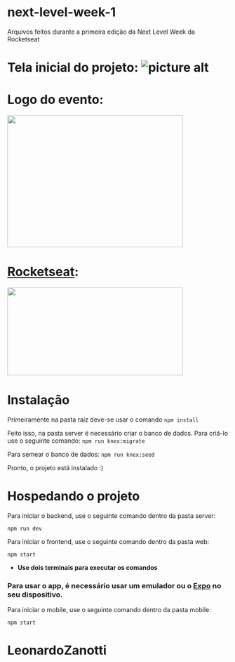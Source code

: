 # next-level-week-1
Arquivos feitos durante a primeira edição da Next Level Week da Rocketseat

# Tela inicial do projeto: ![picture alt](https://user-images.githubusercontent.com/38081852/83580830-6f63e200-a513-11ea-9a27-0a109ec1e4d0.png)
# Logo do evento:
<img src="https://cdn.dribbble.com/users/1986561/screenshots/11226328/nlw_dribbble.png"  width="400" height="300">

# [Rocketseat](https://www.youtube.com/channel/UCSfwM5u0Kce6Cce8_S72olg):
<img src="https://miro.medium.com/max/2400/1*fs0ScMc45X9QEwno8G414A.png"  width="400" height="200">


# Instalação

Primeiramente na pasta raíz deve-se usar o comando
``` npm install ```

Feito isso, na pasta server é necessário criar o banco de dados. Para criá-lo use o seguinte comando:
``` npm run knex:migrate ```

Para semear o banco de dados:
``` npm run knex:seed ```

Pronto, o projeto está instalado :)

# Hospedando o projeto

Para iniciar o backend, use o seguinte comando dentro da pasta server:

``` npm run dev ```


Para iniciar o frontend, use o seguinte comando dentro da pasta web:

``` npm start ```

* **Use dois terminais para executar os comandos**



### Para usar o app, é necessário usar um emulador ou o [Expo](https://expo.io) no seu dispositivo.


Para iniciar o mobile, use o seguinte comando dentro da pasta mobile:

``` npm start ```

# LeonardoZanotti
